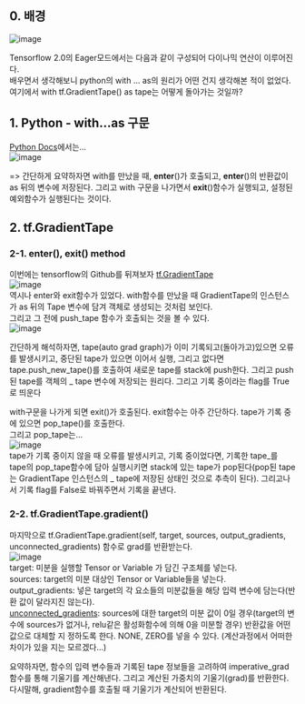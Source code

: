 ## 0. 배경  
![image](https://user-images.githubusercontent.com/59414764/123679114-1be0d680-d882-11eb-9d5e-8553339ed9d4.png)   


Tensorflow 2.0의 Eager모드에서는 다음과 같이 구성되어 다이나믹 연산이 이루어진다.   
배우면서 생각해보니 python의 with ... as의 원리가 어떤 건지 생각해본 적이 없었다.
여기에서 with tf.GradientTape() as tape는 어떻게 돌아가는 것일까?    


## 1. Python - with...as 구문
[Python Docs](https://docs.python.org/ko/3/reference/compound_stmts.html#try)에서는...   
![image](https://user-images.githubusercontent.com/59414764/123679463-75e19c00-d882-11eb-93a8-6505cc33f99c.png)


=> 간단하게 요약하자면 with를 만났을 때, __enter__()가 호출되고, __enter__()의 반환값이 as 뒤의 변수에 저장된다. 그리고 with 구문을 나가면서 __exit__()함수가 실행되고, 설정된 예외함수가 실행된다는 것이다.


## 2. tf.GradientTape   
### 2-1. __enter__(), __exit__() method
이번에는 tensorflow의 Github를 뒤져보자 [tf.GradientTape](https://github.com/tensorflow/tensorflow/blob/v2.5.0/tensorflow/python/eager/backprop.py#L731-L1342)   
![image](https://user-images.githubusercontent.com/59414764/123680279-7890c100-d883-11eb-9b47-4cb3beab757f.png)   
역시나 enter와 exit함수가 있었다. with함수를 만났을 때 GradientTape의 인스턴스가 as 뒤의 Tape 변수에 담겨 객체로 생성되는 것처럼 보인다.   
그리고 그 전에 push_tape 함수가 호출되는 것을 볼 수 있다.   
![image](https://user-images.githubusercontent.com/59414764/123682324-d3c3b300-d885-11eb-9c50-fff4964cc068.png)

간단하게 해석하자면, tape(auto grad graph)가 이미 기록되고(돌아가고)있으면 오류를 발생시키고, 중단된 tape가 있으면 이어서 실행, 그리고 없다면 tape.push_new_tape()를 호출하여 새로운 tape를 stack에 push한다. 그리고 push된 tape를 객체의 _ tape 변수에 저장되는 원리다. 그리고 기록 중이라는 flag를 True로 띄운다   

with구문을 나가게 되면 exit()가 호출된다. exit함수는 아주 간단하다. tape가 기록 중에 있으면 pop_tape()를 호출한다.   
그리고 pop_tape는...   
![image](https://user-images.githubusercontent.com/59414764/123685326-847f8180-d889-11eb-8d9b-1c1af53d72b6.png)   
tape가 기록 중이지 않을 때 오류를 발생시키고, 기록 중이었다면, 기록한 tape_를 tape의 pop_tape함수에 담아 실행시키면 stack에 있는 tape가 pop된다(pop된 tape는 GradientTape 인스턴스의 _ tape에 저장된 상태인 것으로 추측이 된다). 그리고나서 기록 flag를 False로 바꿔주면서 기록을 끝낸다.


### 2-2. tf.GradientTape.gradient()
마지막으로 tf.GradientTape.gradient(self, target, sources, output_gradients, unconnected_gradients) 함수로 grad를 반환받는다.   
![image](https://user-images.githubusercontent.com/59414764/123686519-da085e00-d88a-11eb-8ecc-e68a021399ac.png)   
target: 미분을 실행할 Tensor or Variable 가 담긴 구조체를 넣는다.   
sources: target의 미분 대상인 Tensor or Variable들을 넣는다.   
output_gradients: 넣은 target의 각 요소들의 미분값들을 해당 입력 변수에 담는다(반환 값이 달라지진 않는다).   
[unconnected_gradients](https://github.com/tensorflow/tensorflow/blob/a4dfb8d1a71385bd6d122e4f27f86dcebb96712d/tensorflow/python/ops/unconnected_gradients.py#L27): sources에 대한 target의 미분 값이 0일 경우(target의 변수에 sources가 없거나, relu같은 활성화함수에 의해 0을 미분할 경우) 반환값을 어떤 값으로 대체할 지 정하도록 한다. NONE, ZERO를 넣을 수 있다. (계산과정에서 어떠한 차이가 있을 지는 모르겠다...)   


요약하자면, 함수의 입력 변수들과 기록된 tape 정보들을 고려하여 imperative_grad 함수를 통해 기울기를 계산해낸다. 그리고 계산된 가중치의 기울기(grad)를 반환한다. 다시말해, gradient함수를 호출될 때 기울기가 계산되어 반환된다.

